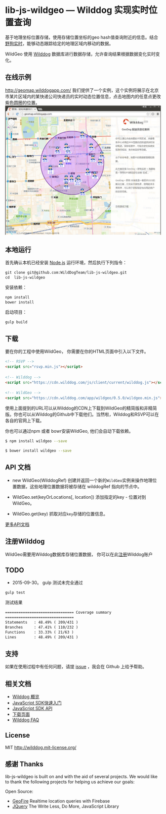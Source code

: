# lib-js-wildgeo — Wilddog 实现实时位置查询

基于地理坐标位置存储，使用存储位置坐标的geo hash值查询附近的信息。结合[野狗实时](https://www.wilddog.com)，能够动态跟踪给定的地理区域内移动的数据。

WildGeo 使用 [Wilddog](https://www.wilddog.com) 数据库进行数据存储，允许查询结果根据数据变化实时变化。


## 在线示例
http://geomap.wilddogapp.com/
我们提供了一个实例，这个实例将展示在北京市某片区域内的某快递公司快递员的实时动态位置信息，点击地图内的任意点更改紫色圆圈的位置。
[![ 在 GeoMap 演示截图](screenshot.jpg)](http://geomap.wilddogapp.com/)

## 本地运行
首先确认本机已经安装 [Node.js](http://nodejs.org/) 运行环境，然后执行下列指令：

```
git clone git@github.com:WildDogTeam/lib-js-wildgeo.git
cd  lib-js-wildgeo
```

安装依赖：

```
npm install
bower install
```

启动项目：

```
gulp build
```

## 下载

要在你的工程中使用WildGeo， 你需要在你的HTML页面中引入以下文件。
```html
<!-- RSVP -->
<script src="rsvp.min.js"></script>

<!-- Wilddog -->
<script src="https://cdn.wilddog.com/js/client/current/wilddog.js"></script>

<!-- WildGeo -->
<script src="https://cdn.wilddog.com/app/wildgeo/0.5.0/wildgeo.min.js"></script>
```

使用上面提到的URL可以从Wilddog的CDN上下载到WildGeo的精简版和非精简版。你也可以从Wilddog的Github中下载他们。当然啦，Wilddog和RSVP可以在各自的官网上下载。


你也可以通过npm 或者 bowr安装WildGeo, 他们会自动下载依赖。

```bash
$ npm install wildgeo --save
```

```bash
$ bower install wildgeo --save
```

## API 文档


- new WildGeo(WilddogRef)
创建并返回一个新的`WildGeo`实例来操作地理位置数据，这些地理位置数据将被存储在 wilddogRef 指向的节点中。

- WildGeo.set(keyOrLocations[, location])
添加指定的key - 位置对到WildGeo。

- WildGeo.get(key)
抓取对应`key`存储的位置信息。

[更多API文档](API.md)


## 注册Wilddog
WildGeo需要用Wilddog数据库存储位置数据， 你可以在此[注册](https://www.wilddog.com/my-account/signup)Wilddog账户

## TODO

- 2015-09-30。 gulp 测试未完全通过
```
gulp test
```
测试结果
```
=============================== Coverage summary ===============================
Statements   : 48.49% ( 209/431 )
Branches     : 47.41% ( 110/232 )
Functions    : 33.33% ( 21/63 )
Lines        : 48.49% ( 209/431 )
```

## 支持
如果在使用过程中有任何问题，请提 [issue](https://github.com/WildDogTeam/lib-js-wildgeo/issues) ，我会在 Github 上给予帮助。

## 相关文档

* [Wilddog 概览](https://z.wilddog.com/overview/introduction)
* [JavaScript SDK快速入门](https://z.wilddog.com/web/quickstart)
* [JavaScript SDK API](https://z.wilddog.com/web/api)
* [下载页面](https://www.wilddog.com/download/)
* [Wilddog FAQ](https://z.wilddog.com/questions)


## License
MIT
http://wilddog.mit-license.org/

## 感谢 Thanks

lib-js-wildgeo is built on and with the aid of several  projects. We would like to thank the following projects for helping us achieve our goals:

Open Source:

* [GeoFire](https://github.com/firebase/geofire-js) Realtime location queries with Firebase
* [JQuery](http://jquery.com) The Write Less, Do More, JavaScript Library
